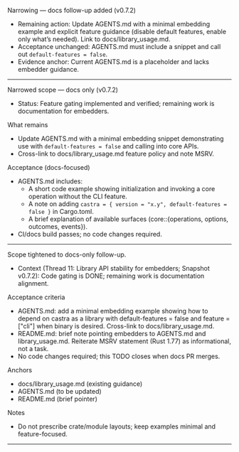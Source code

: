 Narrowing — docs follow-up added (v0.7.2)
- Remaining action: Update AGENTS.md with a minimal embedding example and explicit feature guidance (disable default features, enable only what’s needed). Link to docs/library_usage.md.
- Acceptance unchanged: AGENTS.md must include a snippet and call out `default-features = false`.
- Evidence anchor: Current AGENTS.md is a placeholder and lacks embedder guidance.


---

Narrowed scope — docs only (v0.7.2)
- Status: Feature gating implemented and verified; remaining work is documentation for embedders.

What remains
- Update AGENTS.md with a minimal embedding snippet demonstrating use with `default-features = false` and calling into core APIs.
- Cross-link to docs/library_usage.md feature policy and note MSRV.

Acceptance (docs-focused)
- AGENTS.md includes:
  - A short code example showing initialization and invoking a core operation without the CLI feature.
  - A note on adding `castra = { version = "x.y", default-features = false }` in Cargo.toml.
  - A brief explanation of available surfaces (core::{operations, options, outcomes, events}).
- CI/docs build passes; no code changes required.

---

Scope tightened to docs-only follow-up.

- Context (Thread 11: Library API stability for embedders; Snapshot v0.7.2): Code gating is DONE; remaining work is documentation alignment.

Acceptance criteria
- AGENTS.md: add a minimal embedding example showing how to depend on castra as a library with default-features = false and feature = ["cli"] when binary is desired. Cross-link to docs/library_usage.md.
- README.md: brief note pointing embedders to AGENTS.md and library_usage.md. Reiterate MSRV statement (Rust 1.77) as informational, not a task.
- No code changes required; this TODO closes when docs PR merges.

Anchors
- docs/library_usage.md (existing guidance)
- AGENTS.md (to be updated)
- README.md (brief pointer)

Notes
- Do not prescribe crate/module layouts; keep examples minimal and feature-focused.

---

